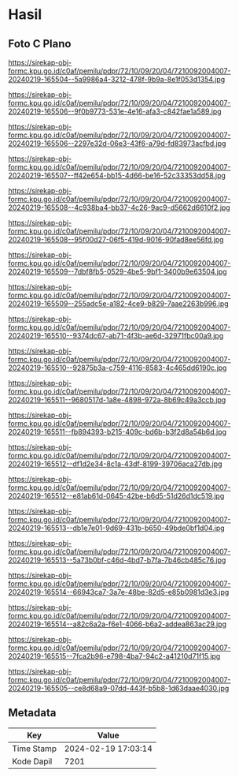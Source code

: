 # Hasil

## Foto C Plano

https://sirekap-obj-formc.kpu.go.id/c0af/pemilu/pdpr/72/10/09/20/04/7210092004007-20240219-165504--5a9986a4-3212-478f-9b9a-8e1f053d1354.jpg

https://sirekap-obj-formc.kpu.go.id/c0af/pemilu/pdpr/72/10/09/20/04/7210092004007-20240219-165506--9f0b9773-531e-4e16-afa3-c842fae1a589.jpg

https://sirekap-obj-formc.kpu.go.id/c0af/pemilu/pdpr/72/10/09/20/04/7210092004007-20240219-165506--2297e32d-06e3-43f6-a79d-fd83973acfbd.jpg

https://sirekap-obj-formc.kpu.go.id/c0af/pemilu/pdpr/72/10/09/20/04/7210092004007-20240219-165507--ff42e654-bb15-4d66-be16-52c33353dd58.jpg

https://sirekap-obj-formc.kpu.go.id/c0af/pemilu/pdpr/72/10/09/20/04/7210092004007-20240219-165508--4c938ba4-bb37-4c26-9ac9-d5662d6610f2.jpg

https://sirekap-obj-formc.kpu.go.id/c0af/pemilu/pdpr/72/10/09/20/04/7210092004007-20240219-165508--95f00d27-06f5-419d-9016-90fad8ee56fd.jpg

https://sirekap-obj-formc.kpu.go.id/c0af/pemilu/pdpr/72/10/09/20/04/7210092004007-20240219-165509--7dbf8fb5-0529-4be5-9bf1-3400b9e63504.jpg

https://sirekap-obj-formc.kpu.go.id/c0af/pemilu/pdpr/72/10/09/20/04/7210092004007-20240219-165509--255adc5e-a182-4ce9-b829-7aae2263b996.jpg

https://sirekap-obj-formc.kpu.go.id/c0af/pemilu/pdpr/72/10/09/20/04/7210092004007-20240219-165510--9374dc67-ab71-4f3b-ae6d-32971fbc00a9.jpg

https://sirekap-obj-formc.kpu.go.id/c0af/pemilu/pdpr/72/10/09/20/04/7210092004007-20240219-165510--92875b3a-c759-4116-8583-4c465dd6190c.jpg

https://sirekap-obj-formc.kpu.go.id/c0af/pemilu/pdpr/72/10/09/20/04/7210092004007-20240219-165511--9680517d-1a8e-4898-972a-8b69c49a3ccb.jpg

https://sirekap-obj-formc.kpu.go.id/c0af/pemilu/pdpr/72/10/09/20/04/7210092004007-20240219-165511--fb894393-b215-409c-bd6b-b3f2d8a54b6d.jpg

https://sirekap-obj-formc.kpu.go.id/c0af/pemilu/pdpr/72/10/09/20/04/7210092004007-20240219-165512--df1d2e34-8c1a-43df-8199-39706aca27db.jpg

https://sirekap-obj-formc.kpu.go.id/c0af/pemilu/pdpr/72/10/09/20/04/7210092004007-20240219-165512--e81ab61d-0645-42be-b6d5-51d26d1dc519.jpg

https://sirekap-obj-formc.kpu.go.id/c0af/pemilu/pdpr/72/10/09/20/04/7210092004007-20240219-165513--db1e7e01-9d69-431b-b650-49bde0bf1d04.jpg

https://sirekap-obj-formc.kpu.go.id/c0af/pemilu/pdpr/72/10/09/20/04/7210092004007-20240219-165513--5a73b0bf-c46d-4bd7-b7fa-7b46cb485c76.jpg

https://sirekap-obj-formc.kpu.go.id/c0af/pemilu/pdpr/72/10/09/20/04/7210092004007-20240219-165514--66943ca7-3a7e-48be-82d5-e85b0981d3e3.jpg

https://sirekap-obj-formc.kpu.go.id/c0af/pemilu/pdpr/72/10/09/20/04/7210092004007-20240219-165514--a82c6a2a-f6e1-4066-b6a2-addea863ac29.jpg

https://sirekap-obj-formc.kpu.go.id/c0af/pemilu/pdpr/72/10/09/20/04/7210092004007-20240219-165515--7fca2b96-e798-4ba7-94c2-a41210d71f15.jpg

https://sirekap-obj-formc.kpu.go.id/c0af/pemilu/pdpr/72/10/09/20/04/7210092004007-20240219-165505--ce8d68a9-07dd-443f-b5b8-1d63daae4030.jpg


## Metadata

| Key        | Value               |
| ---------- | ------------------- |
| Time Stamp | 2024-02-19 17:03:14 |
| Kode Dapil | 7201                |



